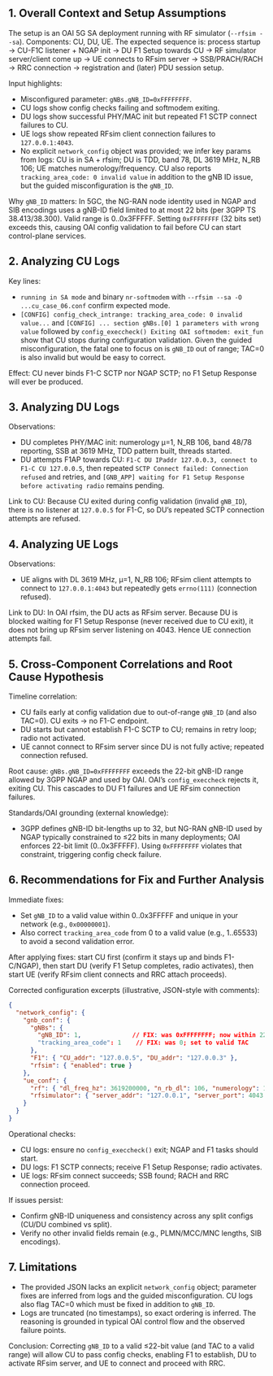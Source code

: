 ## 1. Overall Context and Setup Assumptions
The setup is an OAI 5G SA deployment running with RF simulator (`--rfsim --sa`). Components: CU, DU, UE. The expected sequence is: process startup → CU-F1C listener + NGAP init → DU F1 Setup towards CU → RF simulator server/client come up → UE connects to RFsim server → SSB/PRACH/RACH → RRC connection → registration and (later) PDU session setup.

Input highlights:
- Misconfigured parameter: `gNBs.gNB_ID=0xFFFFFFFF`.
- CU logs show config checks failing and softmodem exiting.
- DU logs show successful PHY/MAC init but repeated F1 SCTP connect failures to CU.
- UE logs show repeated RFsim client connection failures to `127.0.0.1:4043`.
- No explicit `network_config` object was provided; we infer key params from logs: CU is in SA + rfsim; DU is TDD, band 78, DL 3619 MHz, N_RB 106; UE matches numerology/frequency. CU also reports `tracking_area_code: 0 invalid value` in addition to the gNB ID issue, but the guided misconfiguration is the `gNB_ID`.

Why `gNB_ID` matters: In 5GC, the NG-RAN node identity used in NGAP and SIB encodings uses a gNB-ID field limited to at most 22 bits (per 3GPP TS 38.413/38.300). Valid range is 0..0x3FFFFF. Setting `0xFFFFFFFF` (32 bits set) exceeds this, causing OAI config validation to fail before CU can start control-plane services.


## 2. Analyzing CU Logs
Key lines:
- `running in SA mode` and binary `nr-softmodem` with `--rfsim --sa -O ...cu_case_06.conf` confirm expected mode.
- `[CONFIG] config_check_intrange: tracking_area_code: 0 invalid value...` and `[CONFIG] ... section gNBs.[0] 1 parameters with wrong value` followed by `config_execcheck() Exiting OAI softmodem: exit_fun` show that CU stops during configuration validation. Given the guided misconfiguration, the fatal one to focus on is `gNB_ID` out of range; TAC=0 is also invalid but would be easy to correct.

Effect: CU never binds F1-C SCTP nor NGAP SCTP; no F1 Setup Response will ever be produced.


## 3. Analyzing DU Logs
Observations:
- DU completes PHY/MAC init: numerology µ=1, N_RB 106, band 48/78 reporting, SSB at 3619 MHz, TDD pattern built, threads started.
- DU attempts F1AP towards CU: `F1-C DU IPaddr 127.0.0.3, connect to F1-C CU 127.0.0.5`, then repeated `SCTP Connect failed: Connection refused` and retries, and `[GNB_APP] waiting for F1 Setup Response before activating radio` remains pending.

Link to CU: Because CU exited during config validation (invalid `gNB_ID`), there is no listener at `127.0.0.5` for F1-C, so DU’s repeated SCTP connection attempts are refused.


## 4. Analyzing UE Logs
Observations:
- UE aligns with DL 3619 MHz, µ=1, N_RB 106; RFsim client attempts to connect to `127.0.0.1:4043` but repeatedly gets `errno(111)` (connection refused).

Link to DU: In OAI rfsim, the DU acts as RFsim server. Because DU is blocked waiting for F1 Setup Response (never received due to CU exit), it does not bring up RFsim server listening on 4043. Hence UE connection attempts fail.


## 5. Cross-Component Correlations and Root Cause Hypothesis
Timeline correlation:
- CU fails early at config validation due to out-of-range `gNB_ID` (and also TAC=0). CU exits → no F1-C endpoint.
- DU starts but cannot establish F1-C SCTP to CU; remains in retry loop; radio not activated.
- UE cannot connect to RFsim server since DU is not fully active; repeated connection refused.

Root cause: `gNBs.gNB_ID=0xFFFFFFFF` exceeds the 22-bit gNB-ID range allowed by 3GPP NGAP and used by OAI. OAI’s `config_execcheck` rejects it, exiting CU. This cascades to DU F1 failures and UE RFsim connection failures.

Standards/OAI grounding (external knowledge):
- 3GPP defines gNB-ID bit-lengths up to 32, but NG-RAN gNB-ID used by NGAP typically constrained to ≤22 bits in many deployments; OAI enforces 22-bit limit (0..0x3FFFFF). Using `0xFFFFFFFF` violates that constraint, triggering config check failure.


## 6. Recommendations for Fix and Further Analysis
Immediate fixes:
- Set `gNB_ID` to a valid value within 0..0x3FFFFF and unique in your network (e.g., `0x00000001`).
- Also correct `tracking_area_code` from 0 to a valid value (e.g., 1..65533) to avoid a second validation error.

After applying fixes: start CU first (confirm it stays up and binds F1-C/NGAP), then start DU (verify F1 Setup completes, radio activates), then start UE (verify RFsim client connects and RRC attach proceeds).

Corrected configuration excerpts (illustrative, JSON-style with comments):

```json
{
  "network_config": {
    "gnb_conf": {
      "gNBs": {
        "gNB_ID": 1,              // FIX: was 0xFFFFFFFF; now within 22-bit range (≤ 0x3FFFFF)
        "tracking_area_code": 1    // FIX: was 0; set to valid TAC
      },
      "F1": { "CU_addr": "127.0.0.5", "DU_addr": "127.0.0.3" },
      "rfsim": { "enabled": true }
    },
    "ue_conf": {
      "rf": { "dl_freq_hz": 3619200000, "n_rb_dl": 106, "numerology": 1 },
      "rfsimulator": { "server_addr": "127.0.0.1", "server_port": 4043 }
    }
  }
}
```

Operational checks:
- CU logs: ensure no `config_execcheck()` exit; NGAP and F1 tasks should start.
- DU logs: F1 SCTP connects; receive F1 Setup Response; radio activates.
- UE logs: RFsim connect succeeds; SSB found; RACH and RRC connection proceed.

If issues persist:
- Confirm gNB-ID uniqueness and consistency across any split configs (CU/DU combined vs split).
- Verify no other invalid fields remain (e.g., PLMN/MCC/MNC lengths, SIB encodings).


## 7. Limitations
- The provided JSON lacks an explicit `network_config` object; parameter fixes are inferred from logs and the guided misconfiguration. CU logs also flag TAC=0 which must be fixed in addition to `gNB_ID`.
- Logs are truncated (no timestamps), so exact ordering is inferred. The reasoning is grounded in typical OAI control flow and the observed failure points.

Conclusion: Correcting `gNB_ID` to a valid ≤22-bit value (and TAC to a valid range) will allow CU to pass config checks, enabling F1 to establish, DU to activate RFsim server, and UE to connect and proceed with RRC.
